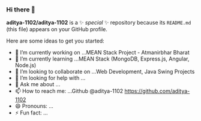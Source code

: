 ### Hi there 👋


**aditya-1102/aditya-1102** is a ✨ _special_ ✨ repository because its `README.md` (this file) appears on your GitHub profile.

Here are some ideas to get you started:

- 🔭 I’m currently working on ...MEAN Stack Project - Atmanirbhar Bharat
- 🌱 I’m currently learning ...MEAN Stack (MongoDB, Express.js, Angular, Node.js)
- 👯 I’m looking to collaborate on ...Web Development, Java Swing Projects
- 🤔 I’m looking for help with ...
- 💬 Ask me about ...
- 📫 How to reach me: ...Github @aditya-1102 https://github.com/aditya-1102
- 😄 Pronouns: ...
- ⚡ Fun fact: ...
